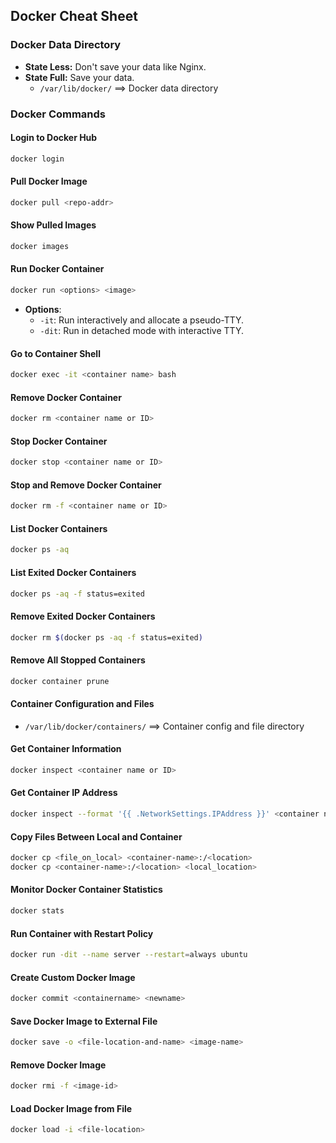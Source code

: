 ## Docker Cheat Sheet

### Docker Data Directory
- **State Less:** Don't save your data like Nginx.
- **State Full:** Save your data.
  - `/var/lib/docker/` ==> Docker data directory

### Docker Commands

#### Login to Docker Hub
```bash
docker login
```

#### Pull Docker Image
```bash
docker pull <repo-addr>
```

#### Show Pulled Images
```bash
docker images
```

#### Run Docker Container
```bash
docker run <options> <image>
```
- **Options**:
  - `-it`: Run interactively and allocate a pseudo-TTY.
  - `-dit`: Run in detached mode with interactive TTY.

#### Go to Container Shell
```bash
docker exec -it <container name> bash
```

#### Remove Docker Container
```bash
docker rm <container name or ID>
```

#### Stop Docker Container
```bash
docker stop <container name or ID>
```

#### Stop and Remove Docker Container
```bash
docker rm -f <container name or ID>
```

#### List Docker Containers
```bash
docker ps -aq
```

#### List Exited Docker Containers
```bash
docker ps -aq -f status=exited
```

#### Remove Exited Docker Containers
```bash
docker rm $(docker ps -aq -f status=exited)
```

#### Remove All Stopped Containers
```bash
docker container prune
```

#### Container Configuration and Files
- `/var/lib/docker/containers/` ==> Container config and file directory

#### Get Container Information
```bash
docker inspect <container name or ID>
```

#### Get Container IP Address
```bash
docker inspect --format '{{ .NetworkSettings.IPAddress }}' <container name>
```

#### Copy Files Between Local and Container
```bash
docker cp <file_on_local> <container-name>:/<location>
docker cp <container-name>:/<location> <local_location>
```

#### Monitor Docker Container Statistics
```bash
docker stats
```

#### Run Container with Restart Policy
```bash
docker run -dit --name server --restart=always ubuntu
```

#### Create Custom Docker Image
```bash
docker commit <containername> <newname>
```

#### Save Docker Image to External File
```bash
docker save -o <file-location-and-name> <image-name>
```

#### Remove Docker Image
```bash
docker rmi -f <image-id>
```

#### Load Docker Image from File
```bash
docker load -i <file-location>
```
